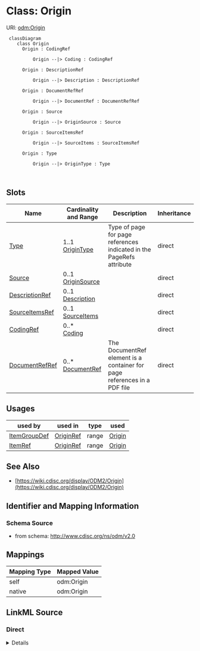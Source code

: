# Class: Origin



URI: [odm:Origin](http://www.cdisc.org/ns/odm/v2.0/Origin)



```mermaid
 classDiagram
    class Origin
      Origin : CodingRef
        
          Origin --|> Coding : CodingRef
        
      Origin : DescriptionRef
        
          Origin --|> Description : DescriptionRef
        
      Origin : DocumentRefRef
        
          Origin --|> DocumentRef : DocumentRefRef
        
      Origin : Source
        
          Origin --|> OriginSource : Source
        
      Origin : SourceItemsRef
        
          Origin --|> SourceItems : SourceItemsRef
        
      Origin : Type
        
          Origin --|> OriginType : Type
        
      
```




<!-- no inheritance hierarchy -->


## Slots

| Name | Cardinality and Range | Description | Inheritance |
| ---  | --- | --- | --- |
| [Type](Type.md) | 1..1 <br/> [OriginType](OriginType.md) | Type of page for page references indicated in the PageRefs attribute | direct |
| [Source](Source.md) | 0..1 <br/> [OriginSource](OriginSource.md) |  | direct |
| [DescriptionRef](DescriptionRef.md) | 0..1 <br/> [Description](Description.md) |  | direct |
| [SourceItemsRef](SourceItemsRef.md) | 0..1 <br/> [SourceItems](SourceItems.md) |  | direct |
| [CodingRef](CodingRef.md) | 0..* <br/> [Coding](Coding.md) |  | direct |
| [DocumentRefRef](DocumentRefRef.md) | 0..* <br/> [DocumentRef](DocumentRef.md) | The DocumentRef element is a container for page references in a PDF file | direct |





## Usages

| used by | used in | type | used |
| ---  | --- | --- | --- |
| [ItemGroupDef](ItemGroupDef.md) | [OriginRef](OriginRef.md) | range | [Origin](Origin.md) |
| [ItemRef](ItemRef.md) | [OriginRef](OriginRef.md) | range | [Origin](Origin.md) |






## See Also

* [https://wiki.cdisc.org/display/ODM2/Origin](https://wiki.cdisc.org/display/ODM2/Origin)

## Identifier and Mapping Information







### Schema Source


* from schema: http://www.cdisc.org/ns/odm/v2.0





## Mappings

| Mapping Type | Mapped Value |
| ---  | ---  |
| self | odm:Origin |
| native | odm:Origin |





## LinkML Source

<!-- TODO: investigate https://stackoverflow.com/questions/37606292/how-to-create-tabbed-code-blocks-in-mkdocs-or-sphinx -->

### Direct

<details>
```yaml
name: Origin
from_schema: http://www.cdisc.org/ns/odm/v2.0
see_also:
- https://wiki.cdisc.org/display/ODM2/Origin
slots:
- Type
- Source
- DescriptionRef
- SourceItemsRef
- CodingRef
- DocumentRefRef
slot_usage:
  Type:
    name: Type
    domain_of:
    - PDFPageRef
    - Standard
    - StudyEventDef
    - ItemGroupDef
    - Origin
    - Resource
    - MethodDef
    - StudyObjective
    - StudyEndPoint
    - TransitionTimingConstraint
    - RelativeTimingConstraint
    - Branching
    - Organization
    - Query
    range: OriginType
    required: true
  Source:
    name: Source
    domain_of:
    - Origin
    - Query
    range: OriginSource
  DescriptionRef:
    name: DescriptionRef
    domain_of:
    - Study
    - MetaDataVersion
    - ValueListDef
    - StudyEventGroupRef
    - StudyEventGroupDef
    - StudyEventDef
    - ItemGroupDef
    - Origin
    - ItemDef
    - CodeList
    - CodeListItem
    - MethodDef
    - ConditionDef
    - CommentDef
    - Protocol
    - StudyStructure
    - TrialPhase
    - StudyIndication
    - StudyIntervention
    - StudyObjective
    - StudyEndPoint
    - StudyTargetPopulation
    - StudyEstimand
    - IntercurrentEvent
    - SummaryMeasure
    - Arm
    - Epoch
    - TransitionTimingConstraint
    - AbsoluteTimingConstraint
    - RelativeTimingConstraint
    - DurationTimingConstraint
    - WorkflowDef
    - Criterion
    - ExceptionEvent
    - Organization
    - Location
    - ODMFileMetadata
    range: Description
    maximum_cardinality: 1
  SourceItemsRef:
    name: SourceItemsRef
    domain_of:
    - Origin
    range: SourceItems
    maximum_cardinality: 1
  CodingRef:
    name: CodingRef
    multivalued: true
    domain_of:
    - StudyEventGroupDef
    - StudyEventDef
    - ItemGroupDef
    - Origin
    - SourceItems
    - SourceItem
    - ItemDef
    - CodeList
    - CodeListItem
    - StudyIndication
    - StudyIntervention
    - StudyTargetPopulation
    - StudyParameter
    - ParameterValue
    - Criterion
    - Annotation
    range: Coding
    inlined: true
    inlined_as_list: true
  DocumentRefRef:
    name: DocumentRefRef
    multivalued: true
    domain_of:
    - AnnotatedCRF
    - SupplementalDoc
    - Origin
    - MethodDef
    - CommentDef
    range: DocumentRef
    inlined: true
    inlined_as_list: true
class_uri: odm:Origin

```
</details>

### Induced

<details>
```yaml
name: Origin
from_schema: http://www.cdisc.org/ns/odm/v2.0
see_also:
- https://wiki.cdisc.org/display/ODM2/Origin
slot_usage:
  Type:
    name: Type
    domain_of:
    - PDFPageRef
    - Standard
    - StudyEventDef
    - ItemGroupDef
    - Origin
    - Resource
    - MethodDef
    - StudyObjective
    - StudyEndPoint
    - TransitionTimingConstraint
    - RelativeTimingConstraint
    - Branching
    - Organization
    - Query
    range: OriginType
    required: true
  Source:
    name: Source
    domain_of:
    - Origin
    - Query
    range: OriginSource
  DescriptionRef:
    name: DescriptionRef
    domain_of:
    - Study
    - MetaDataVersion
    - ValueListDef
    - StudyEventGroupRef
    - StudyEventGroupDef
    - StudyEventDef
    - ItemGroupDef
    - Origin
    - ItemDef
    - CodeList
    - CodeListItem
    - MethodDef
    - ConditionDef
    - CommentDef
    - Protocol
    - StudyStructure
    - TrialPhase
    - StudyIndication
    - StudyIntervention
    - StudyObjective
    - StudyEndPoint
    - StudyTargetPopulation
    - StudyEstimand
    - IntercurrentEvent
    - SummaryMeasure
    - Arm
    - Epoch
    - TransitionTimingConstraint
    - AbsoluteTimingConstraint
    - RelativeTimingConstraint
    - DurationTimingConstraint
    - WorkflowDef
    - Criterion
    - ExceptionEvent
    - Organization
    - Location
    - ODMFileMetadata
    range: Description
    maximum_cardinality: 1
  SourceItemsRef:
    name: SourceItemsRef
    domain_of:
    - Origin
    range: SourceItems
    maximum_cardinality: 1
  CodingRef:
    name: CodingRef
    multivalued: true
    domain_of:
    - StudyEventGroupDef
    - StudyEventDef
    - ItemGroupDef
    - Origin
    - SourceItems
    - SourceItem
    - ItemDef
    - CodeList
    - CodeListItem
    - StudyIndication
    - StudyIntervention
    - StudyTargetPopulation
    - StudyParameter
    - ParameterValue
    - Criterion
    - Annotation
    range: Coding
    inlined: true
    inlined_as_list: true
  DocumentRefRef:
    name: DocumentRefRef
    multivalued: true
    domain_of:
    - AnnotatedCRF
    - SupplementalDoc
    - Origin
    - MethodDef
    - CommentDef
    range: DocumentRef
    inlined: true
    inlined_as_list: true
attributes:
  Type:
    name: Type
    description: Type of page for page references indicated in the PageRefs attribute.
    from_schema: http://www.cdisc.org/ns/odm/v2.0
    rank: 1000
    alias: Type
    owner: Origin
    domain_of:
    - PDFPageRef
    - Standard
    - StudyEventDef
    - ItemGroupDef
    - Origin
    - Resource
    - MethodDef
    - StudyObjective
    - StudyEndPoint
    - TransitionTimingConstraint
    - RelativeTimingConstraint
    - Branching
    - Organization
    - Query
    range: OriginType
    required: true
  Source:
    name: Source
    from_schema: http://www.cdisc.org/ns/odm/v2.0
    rank: 1000
    alias: Source
    owner: Origin
    domain_of:
    - Origin
    - Query
    range: OriginSource
  DescriptionRef:
    name: DescriptionRef
    from_schema: http://www.cdisc.org/ns/odm/v2.0
    rank: 1000
    alias: DescriptionRef
    owner: Origin
    domain_of:
    - Study
    - MetaDataVersion
    - ValueListDef
    - StudyEventGroupRef
    - StudyEventGroupDef
    - StudyEventDef
    - ItemGroupDef
    - Origin
    - ItemDef
    - CodeList
    - CodeListItem
    - MethodDef
    - ConditionDef
    - CommentDef
    - Protocol
    - StudyStructure
    - TrialPhase
    - StudyIndication
    - StudyIntervention
    - StudyObjective
    - StudyEndPoint
    - StudyTargetPopulation
    - StudyEstimand
    - IntercurrentEvent
    - SummaryMeasure
    - Arm
    - Epoch
    - TransitionTimingConstraint
    - AbsoluteTimingConstraint
    - RelativeTimingConstraint
    - DurationTimingConstraint
    - WorkflowDef
    - Criterion
    - ExceptionEvent
    - Organization
    - Location
    - ODMFileMetadata
    range: Description
    maximum_cardinality: 1
  SourceItemsRef:
    name: SourceItemsRef
    from_schema: http://www.cdisc.org/ns/odm/v2.0
    rank: 1000
    alias: SourceItemsRef
    owner: Origin
    domain_of:
    - Origin
    range: SourceItems
    maximum_cardinality: 1
  CodingRef:
    name: CodingRef
    from_schema: http://www.cdisc.org/ns/odm/v2.0
    rank: 1000
    multivalued: true
    alias: CodingRef
    owner: Origin
    domain_of:
    - StudyEventGroupDef
    - StudyEventDef
    - ItemGroupDef
    - Origin
    - SourceItems
    - SourceItem
    - ItemDef
    - CodeList
    - CodeListItem
    - StudyIndication
    - StudyIntervention
    - StudyTargetPopulation
    - StudyParameter
    - ParameterValue
    - Criterion
    - Annotation
    range: Coding
    inlined: true
    inlined_as_list: true
  DocumentRefRef:
    name: DocumentRefRef
    description: The DocumentRef element is a container for page references in a PDF
      file.
    from_schema: http://www.cdisc.org/ns/odm/v2.0
    rank: 1000
    multivalued: true
    alias: DocumentRefRef
    owner: Origin
    domain_of:
    - AnnotatedCRF
    - SupplementalDoc
    - Origin
    - MethodDef
    - CommentDef
    range: DocumentRef
    inlined: true
    inlined_as_list: true
class_uri: odm:Origin

```
</details>